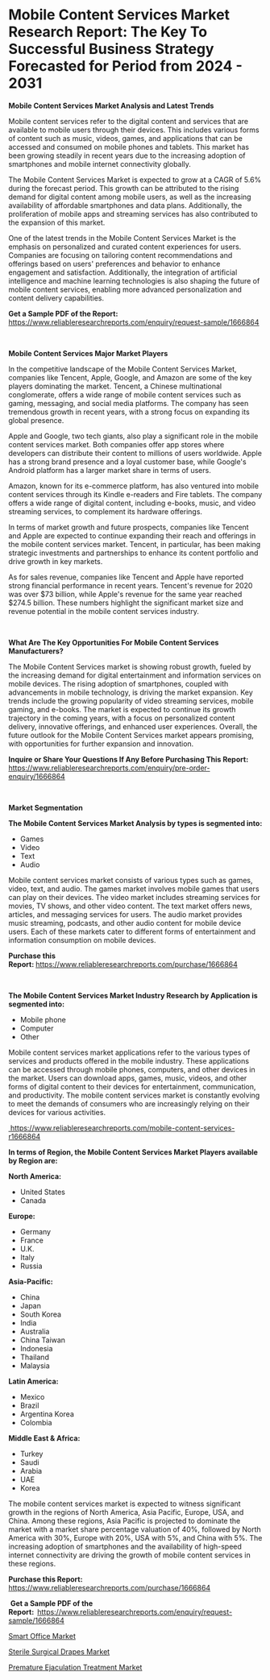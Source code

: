 <p><h1>Mobile Content Services Market Research Report: The Key To Successful Business Strategy Forecasted for Period from 2024 - 2031</h1></p><p><strong>Mobile Content Services Market Analysis and Latest Trends</strong></p>
<p><p>Mobile content services refer to the digital content and services that are available to mobile users through their devices. This includes various forms of content such as music, videos, games, and applications that can be accessed and consumed on mobile phones and tablets. This market has been growing steadily in recent years due to the increasing adoption of smartphones and mobile internet connectivity globally.</p><p>The Mobile Content Services Market is expected to grow at a CAGR of 5.6% during the forecast period. This growth can be attributed to the rising demand for digital content among mobile users, as well as the increasing availability of affordable smartphones and data plans. Additionally, the proliferation of mobile apps and streaming services has also contributed to the expansion of this market.</p><p>One of the latest trends in the Mobile Content Services Market is the emphasis on personalized and curated content experiences for users. Companies are focusing on tailoring content recommendations and offerings based on users' preferences and behavior to enhance engagement and satisfaction. Additionally, the integration of artificial intelligence and machine learning technologies is also shaping the future of mobile content services, enabling more advanced personalization and content delivery capabilities.</p></p>
<p><strong>Get a Sample PDF of the Report:&nbsp;</strong> <a href="https://www.reliableresearchreports.com/enquiry/request-sample/1666864">https://www.reliableresearchreports.com/enquiry/request-sample/1666864</a></p>
<p>&nbsp;</p>
<p><strong>Mobile Content Services Major Market Players</strong></p>
<p><p>In the competitive landscape of the Mobile Content Services Market, companies like Tencent, Apple, Google, and Amazon are some of the key players dominating the market. Tencent, a Chinese multinational conglomerate, offers a wide range of mobile content services such as gaming, messaging, and social media platforms. The company has seen tremendous growth in recent years, with a strong focus on expanding its global presence.</p><p>Apple and Google, two tech giants, also play a significant role in the mobile content services market. Both companies offer app stores where developers can distribute their content to millions of users worldwide. Apple has a strong brand presence and a loyal customer base, while Google's Android platform has a larger market share in terms of users.</p><p>Amazon, known for its e-commerce platform, has also ventured into mobile content services through its Kindle e-readers and Fire tablets. The company offers a wide range of digital content, including e-books, music, and video streaming services, to complement its hardware offerings.</p><p>In terms of market growth and future prospects, companies like Tencent and Apple are expected to continue expanding their reach and offerings in the mobile content services market. Tencent, in particular, has been making strategic investments and partnerships to enhance its content portfolio and drive growth in key markets.</p><p>As for sales revenue, companies like Tencent and Apple have reported strong financial performance in recent years. Tencent's revenue for 2020 was over $73 billion, while Apple's revenue for the same year reached $274.5 billion. These numbers highlight the significant market size and revenue potential in the mobile content services industry.</p></p>
<p>&nbsp;</p>
<p><strong>What Are The Key Opportunities For Mobile Content Services Manufacturers?</strong></p>
<p><p>The Mobile Content Services market is showing robust growth, fueled by the increasing demand for digital entertainment and information services on mobile devices. The rising adoption of smartphones, coupled with advancements in mobile technology, is driving the market expansion. Key trends include the growing popularity of video streaming services, mobile gaming, and e-books. The market is expected to continue its growth trajectory in the coming years, with a focus on personalized content delivery, innovative offerings, and enhanced user experiences. Overall, the future outlook for the Mobile Content Services market appears promising, with opportunities for further expansion and innovation.</p></p>
<p><strong>Inquire or Share Your Questions If Any Before Purchasing This Report:</strong> <a href="https://www.reliableresearchreports.com/enquiry/pre-order-enquiry/1666864">https://www.reliableresearchreports.com/enquiry/pre-order-enquiry/1666864</a></p>
<p>&nbsp;</p>
<p><strong>Market Segmentation</strong></p>
<p><strong>The Mobile Content Services Market Analysis by types is segmented into:</strong></p>
<p><ul><li>Games</li><li>Video</li><li>Text</li><li>Audio</li></ul></p>
<p><p>Mobile content services market consists of various types such as games, video, text, and audio. The games market involves mobile games that users can play on their devices. The video market includes streaming services for movies, TV shows, and other video content. The text market offers news, articles, and messaging services for users. The audio market provides music streaming, podcasts, and other audio content for mobile device users. Each of these markets cater to different forms of entertainment and information consumption on mobile devices.</p></p>
<p><strong>Purchase this Report:&nbsp;</strong><a href="https://www.reliableresearchreports.com/purchase/1666864">https://www.reliableresearchreports.com/purchase/1666864</a></p>
<p>&nbsp;</p>
<p><strong>The Mobile Content Services Market Industry Research by Application is segmented into:</strong></p>
<p><ul><li>Mobile phone</li><li>Computer</li><li>Other</li></ul></p>
<p><p>Mobile content services market applications refer to the various types of services and products offered in the mobile industry. These applications can be accessed through mobile phones, computers, and other devices in the market. Users can download apps, games, music, videos, and other forms of digital content to their devices for entertainment, communication, and productivity. The mobile content services market is constantly evolving to meet the demands of consumers who are increasingly relying on their devices for various activities.</p></p>
<p><a href="https://www.reliableresearchreports.com/mobile-content-services-r1666864">&nbsp;https://www.reliableresearchreports.com/mobile-content-services-r1666864</a></p>
<p><strong>In terms of Region, the Mobile Content Services Market Players available by Region are:</strong></p>
<p>
    <p> <strong> North America: </strong>
        <ul>
            <li>United States</li>
            <li>Canada</li>
        </ul>
        </p> 
    <p> <strong> Europe: </strong>
        <ul>
            <li>Germany</li>
            <li>France</li>
            <li>U.K.</li>
            <li>Italy</li>
            <li>Russia</li>
        </ul>
        </p> 
    <p> <strong> Asia-Pacific: </strong>
        <ul>
            <li>China</li>
            <li>Japan</li>
            <li>South Korea</li>
            <li>India</li>
            <li>Australia</li>
            <li>China Taiwan</li>
            <li>Indonesia</li>
            <li>Thailand</li>
            <li>Malaysia</li>
        </ul>
        </p> 
    <p> <strong> Latin America: </strong>
        <ul>
            <li>Mexico</li>
            <li>Brazil</li>
            <li>Argentina Korea</li>
            <li>Colombia</li>
        </ul>
        </p> 
    <p> <strong> Middle East & Africa: </strong>
        <ul>
            <li>Turkey</li>
            <li>Saudi</li>
            <li>Arabia</li>
            <li>UAE</li>
            <li>Korea</li>
        </ul>
    </p>
    </p>
<p><p>The mobile content services market is expected to witness significant growth in the regions of North America, Asia Pacific, Europe, USA, and China. Among these regions, Asia Pacific is projected to dominate the market with a market share percentage valuation of 40%, followed by North America with 30%, Europe with 20%, USA with 5%, and China with 5%. The increasing adoption of smartphones and the availability of high-speed internet connectivity are driving the growth of mobile content services in these regions.</p></p>
<p><strong>Purchase this Report: </strong><a href="https://www.reliableresearchreports.com/purchase/1666864">https://www.reliableresearchreports.com/purchase/1666864</a></p>
<p>&nbsp;<strong>Get a Sample PDF of the Report:&nbsp;&nbsp;</strong><a href="https://www.reliableresearchreports.com/enquiry/request-sample/1666864">https://www.reliableresearchreports.com/enquiry/request-sample/1666864</a></p>
<p><strong></strong></p>
<p><p><a href="https://www.linkedin.com/pulse/smart-office-market-analysis-its-cagr-segmentation-global-ew0qe">Smart Office Market</a></p><p><a href="https://www.linkedin.com/pulse/sterile-surgical-drapes-market-analysis-its-cagr-segmentation-brasc">Sterile Surgical Drapes Market</a></p><p><a href="https://www.linkedin.com/pulse/premature-ejaculation-treatment-market-competitive-analysis-jfmje">Premature Ejaculation Treatment Market</a></p></p>